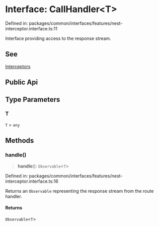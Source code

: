 # Interface: CallHandler\<T\>

Defined in: packages/common/interfaces/features/nest-interceptor.interface.ts:11

Interface providing access to the response stream.

## See

[Interceptors](https://docs.nestjs.com/interceptors)

## Public Api

## Type Parameters

### T

`T` = `any`

## Methods

### handle()

> **handle**(): `Observable`\<`T`\>

Defined in: packages/common/interfaces/features/nest-interceptor.interface.ts:16

Returns an `Observable` representing the response stream from the route
handler.

#### Returns

`Observable`\<`T`\>
